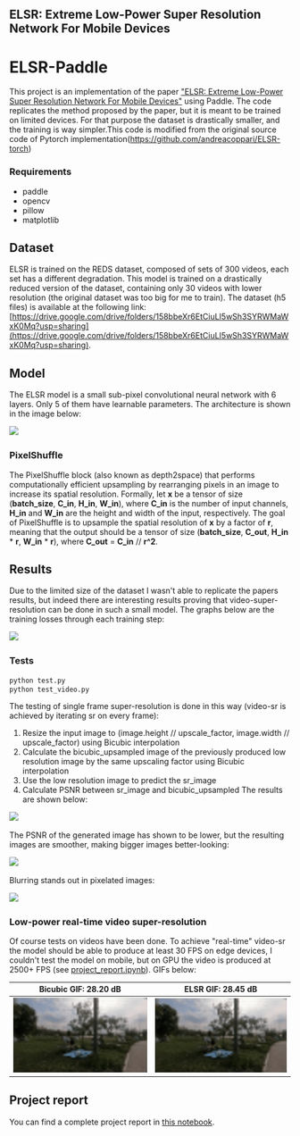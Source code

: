 ## ELSR: Extreme Low-Power Super Resolution Network For Mobile Devices


# ELSR-Paddle
This project is an implementation of the paper ["ELSR: Extreme Low-Power Super Resolution Network For Mobile Devices"](https://arxiv.org/abs/2208.14600) using Paddle. The code replicates the method proposed by the paper, but it is meant to be trained on limited devices. For that purpose the dataset is drastically smaller, and the training is way simpler.This code is modified from the original source code of Pytorch implementation(https://github.com/andreacoppari/ELSR-torch)

### Requirements
 - paddle
 - opencv
 - pillow
 - matplotlib


## Dataset
ELSR is trained on the REDS dataset, composed of sets of 300 videos, each set has a different degradation. This model is trained on a drastically reduced version of the dataset, containing only 30 videos with lower resolution (the original dataset was too big for me to train). The dataset (h5 files) is available at the following link: [https://drive.google.com/drive/folders/158bbeXr6EtCiuLI5wSh3SYRWMaWxK0Mq?usp=sharing](https://drive.google.com/drive/folders/158bbeXr6EtCiuLI5wSh3SYRWMaWxK0Mq?usp=sharing).


## Model
The ELSR model is a small sub-pixel convolutional neural network with 6 layers. Only 5 of them have learnable parameters. The architecture is shown in the image below:

![](/plots/elsr.png)

### PixelShuffle
The PixelShuffle block (also known as depth2space) that performs computationally efficient upsampling by rearranging pixels in an image to increase its spatial resolution. Formally, let **x** be a tensor of size (**batch_size**, **C_in**, **H_in**, **W_in**), where **C_in** is the number of input channels, **H_in** and **W_in** are the height and width of the input, respectively. The goal of PixelShuffle is to upsample the spatial resolution of **x** by a factor of **r**, meaning that the output should be a tensor of size (**batch_size**, **C_out**, **H_in** * **r**, **W_in** * **r**), where **C_out** = **C_in** // **r^2**.



## Results
Due to the limited size of the dataset I wasn't able to replicate the papers results, but indeed there are interesting results proving that video-super-resolution can be done in such a small model. The graphs below are the training losses through each training step:

![](/plots/training_losses.png)

### Tests
```
python test.py
python test_video.py
```
The testing of single frame super-resolution is done in this way (video-sr is achieved by iterating sr on every frame):
 1. Resize the input image to (image.height // upscale_factor, image.width // upscale_factor) using Bicubic interpolation
 2. Calculate the bicubic_upsampled image of the previously produced low resolution image by the same upscaling factor using Bicubic interpolation
 3. Use the low resolution image to predict the sr_image
 4. Calculate PSNR between sr_image and bicubic_upsampled
The results are shown below:

![](/plots/sanremo_upscaled.png)

The PSNR of the generated image has shown to be lower, but the resulting images are smoother, making bigger images better-looking:

![](/plots/sonic_upscaled.png)

Blurring stands out in pixelated images:

![](/plots/pika_upscaled.png)

### Low-power real-time video super-resolution
Of course tests on videos have been done. To achieve "real-time" video-sr the model should be able to produce at least 30 FPS on edge devices, I couldn't test the model on mobile, but on GPU the video is produced at 2500+ FPS (see [project_report.ipynb](./project_report.ipynb)). GIFs below:

| Bicubic GIF: 28.20 dB  | ELSR GIF: 28.45 dB    |
| ------------- | ------------- |
| ![](./out/bicubic_video.gif)  | ![](./out/sr_video.gif)  |

## Project report
You can find a complete project report in [this notebook](./project_report.ipynb).
